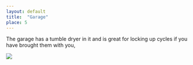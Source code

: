 ```yaml
---
layout: default
title:  "Garage"
place: 5
---
```


The garage has a tumble dryer in it and is great for locking up cycles if you have brought them with you,

<img src="{{site.baseurl}}/assets/images/garden.jpg">






